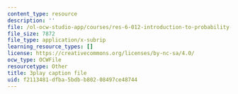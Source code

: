 ```yaml
---
content_type: resource
description: ''
file: /ol-ocw-studio-app/courses/res-6-012-introduction-to-probability-spring-2018/f2113481dfba5bdbb80208497ce48744_6-gN0dDHU-4.vtt
file_size: 7872
file_type: application/x-subrip
learning_resource_types: []
license: https://creativecommons.org/licenses/by-nc-sa/4.0/
ocw_type: OCWFile
resourcetype: Other
title: 3play caption file
uid: f2113481-dfba-5bdb-b802-08497ce48744
---
```

